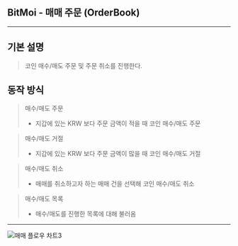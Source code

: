 ## BitMoi - 매매 주문 (OrderBook)
***

## 기본 설명
> 코인 매수/매도 주문 및 주문 취소를 진행한다.

## 동작 방식

[//]: # (```)
> 매수/매도 주문
  >* 지갑에 있는 KRW 보다 주문 금액이 적을 때 코인 매수/매도 주문

> 매수/매도 거절
  >* 지갑에 있는 KRW 보다 주문 금액이 많을 때 코인 매수/매도 거절

> 매수/매도 취소
  >* 매매를 취소하고자 하는 매매 건을 선택해 코인 매수/매도 취소

> 매수/매도 목록
  >* 매수/매도를 진행한 목록에 대해 불러옴

***
![매매 플로우 차트3](https://user-images.githubusercontent.com/55787969/169220574-0236e0b7-87d5-492e-961f-70921975ef4c.PNG)
